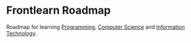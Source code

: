 # Frontlearn Roadmap

Roadmap for learning [Programming](https://en.wikipedia.org/wiki/Computer_programming), [Computer Science](https://en.wikipedia.org/wiki/Computer_science) and [Information Technology](https://en.wikipedia.org/wiki/Information_technology).

